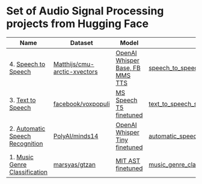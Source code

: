 # Set of Audio Signal Processing projects from Hugging Face

| Name | Dataset | Model | Script | Result | Metric |
| --- | --- | --- | --- | --- | --- |
| 4. [Speech to Speech](https://huggingface.co/learn/audio-course/chapter7/hands_on) | [Matthijs/cmu-arctic-xvectors](https://huggingface.co/datasets/Matthijs/cmu-arctic-xvectors) | [OpenAI Whisper Base, FB MMS TTS](https://huggingface.co/spaces/jaymanvirk/speech-to-speech-translation) | [speech_to_speech_whisper_mms_tts.py](/speech_to_speech_whisper_mms_tts.py) | NA | NA |
| 3. [Text to Speech](https://huggingface.co/learn/audio-course/chapter6/hands_on) | [facebook/voxpopuli](https://huggingface.co/datasets/facebook/voxpopuli) | [MS Speech T5 finetuned](https://huggingface.co/jaymanvirk/speecht5_tts_finetuned_voxpopuli_lt) | [text_to_speech_speecht5.ipynb](/text_to_speech_speecht5.ipynb) | NA | NA |
| 2. [Automatic Speech Recognition](https://huggingface.co/learn/audio-course/chapter5/hands_on) | [PolyAI/minds14](https://huggingface.co/datasets/PolyAI/minds14) | [OpenAI Whisper Tiny finetuned](https://huggingface.co/jaymanvirk/whisper-tiny_finetuned_minds14_en-US) | [automatic_speech_recognition_minds14.ipynb](/automatic_speech_recognition_minds14.ipynb) | 0.3093 | WER |
| 1. [Music Genre Classification](https://huggingface.co/learn/audio-course/chapter4/hands_on) |[marsyas/gtzan](https://huggingface.co/datasets/marsyas/gtzan) | [MIT AST finetuned](https://huggingface.co/jaymanvirk/ast-finetuned-audioset-10-10-0.4593-finetuned-gtzan) | [music_genre_classification_gtzan.ipynb](/music_genre_classification_gtzan.ipynb) | 0.92 | Accuracy |

